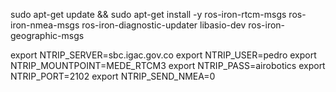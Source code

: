 sudo apt-get update && sudo apt-get install -y ros-iron-rtcm-msgs ros-iron-nmea-msgs ros-iron-diagnostic-updater libasio-dev ros-iron-geographic-msgs


export NTRIP_SERVER=sbc.igac.gov.co 
export NTRIP_USER=pedro 
export NTRIP_MOUNTPOINT=MEDE_RTCM3 
export NTRIP_PASS=airobotics export NTRIP_PORT=2102
export NTRIP_SEND_NMEA=0


